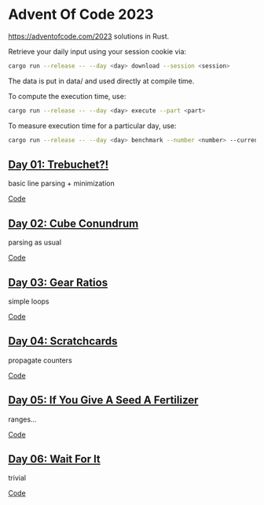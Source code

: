 # Advent Of Code 2023

https://adventofcode.com/2023 solutions in Rust.

Retrieve your daily input using your session cookie via:
```sh
cargo run --release -- --day <day> download --session <session>
```
The data is put in data/ and used directly at compile time.

To compute the  execution time, use:
```sh
cargo run --release -- --day <day> execute --part <part>
```

To measure execution time for a particular day, use:
```sh
cargo run --release -- --day <day> benchmark --number <number> --current
```

## [Day 01: Trebuchet?!](https://adventofcode.com/2023/day/1)

basic line parsing + minimization

[Code](./src/solutions/day01.rs)

## [Day 02: Cube Conundrum](https://adventofcode.com/2023/day/2)

parsing as usual

[Code](./src/solutions/day02.rs)

## [Day 03: Gear Ratios](https://adventofcode.com/2023/day/3)

simple loops

[Code](./src/solutions/day03.rs)

## [Day 04: Scratchcards](https://adventofcode.com/2023/day/4)

propagate counters

[Code](./src/solutions/day04.rs)

## [Day 05: If You Give A Seed A Fertilizer](https://adventofcode.com/2023/day/5)

ranges…

[Code](./src/solutions/day05.rs)

## [Day 06: Wait For It](https://adventofcode.com/2023/day/6)

trivial

[Code](./src/solutions/day06.rs)
